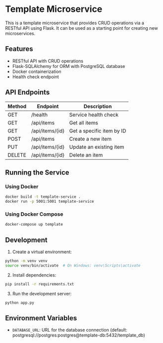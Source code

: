 # Template Microservice

This is a template microservice that provides CRUD operations via a RESTful API using Flask. It can be used as a starting point for creating new microservices.

## Features

- RESTful API with CRUD operations
- Flask-SQLAlchemy for ORM with PostgreSQL database
- Docker containerization
- Health check endpoint

## API Endpoints

| Method | Endpoint | Description |
|--------|----------|-------------|
| GET | /health | Service health check |
| GET | /api/items | Get all items |
| GET | /api/items/{id} | Get a specific item by ID |
| POST | /api/items | Create a new item |
| PUT | /api/items/{id} | Update an existing item |
| DELETE | /api/items/{id} | Delete an item |

## Running the Service

### Using Docker

```bash
docker build -t template-service .
docker run -p 5001:5001 template-service
```

### Using Docker Compose

```bash
docker-compose up template
```

## Development

1. Create a virtual environment:
```bash
python -m venv venv
source venv/bin/activate  # On Windows: venv\Scripts\activate
```

2. Install dependencies:
```bash
pip install -r requirements.txt
```

3. Run the development server:
```bash
python app.py
```

## Environment Variables

- `DATABASE_URL`: URL for the database connection (default: postgresql://postgres:postgres@template-db:5432/template_db) 